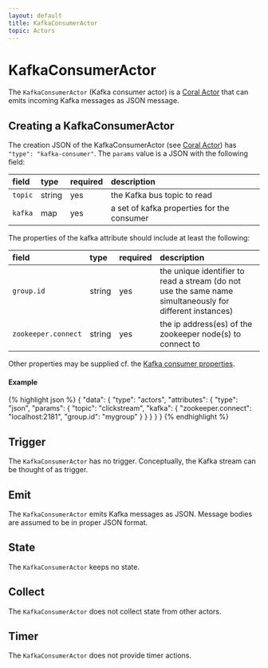 ```yaml
---
layout: default
title: KafkaConsumerActor
topic: Actors
---
```

<!--
   Licensed to the Apache Software Foundation (ASF) under one or more
   contributor license agreements.  See the NOTICE file distributed with
   this work for additional information regarding copyright ownership.
   The ASF licenses this file to You under the Apache License, Version 2.0
   (the "License"); you may not use this file except in compliance with
   the License.  You may obtain a copy of the License at

       http://www.apache.org/licenses/LICENSE-2.0

   Unless required by applicable law or agreed to in writing, software
   distributed under the License is distributed on an "AS IS" BASIS,
   WITHOUT WARRANTIES OR CONDITIONS OF ANY KIND, either express or implied.
   See the License for the specific language governing permissions and
   limitations under the License.
-->

# KafkaConsumerActor
The `KafkaConsumerActor` (Kafka consumer actor) is a [Coral Actor](/coral/docs/Overview-Actors.html) that can emits incoming Kafka messages as JSON message.

## Creating a KafkaConsumerActor
The creation JSON of the KafkaConsumerActor (see [Coral Actor](/coral/docs/Overview-Actors.html)) has `"type": "kafka-consumer"`.
The `params` value is a JSON with the following field:

field  | type | required | description
:----- | :---- | :--- | :------------
`topic` | string | yes| the Kafka bus topic to read
`kafka` | map | yes| a set of kafka properties for the consumer

The properties of the kafka attribute should include at least the following:

field  | type | required | description
:----- | :---- | :--- | :------------
`group.id` | string | yes| the unique identifier to read a stream (do not use the same name simultaneously for different instances)
`zookeeper.connect` | string | yes| the ip address(es) of the zookeeper node(s) to connect to

Other properties may be supplied cf. the [Kafka consumer properties](https://kafka.apache.org/documentation.html#consumerconfigs).

#### Example

{% highlight json %}
{
  "data": {
    "type": "actors",
    "attributes": {
      "type": "json",
      "params": {
        "topic": "clickstream",
        "kafka": {
          "zookeeper.connect": "localhost:2181",
          "group.id": "mygroup"
        }
      }
    }
  }
}
{% endhighlight %}

## Trigger
The `KafkaConsumerActor` has no trigger.
Conceptually, the Kafka stream can be thought of as trigger.

## Emit
The `KafkaConsumerActor` emits Kafka messages as JSON.
Message bodies are assumed to be in proper JSON format.

## State
The `KafkaConsumerActor` keeps no state.

## Collect
The `KafkaConsumerActor` does not collect state from other actors.

## Timer
The `KafkaConsumerActor` does not provide timer actions.